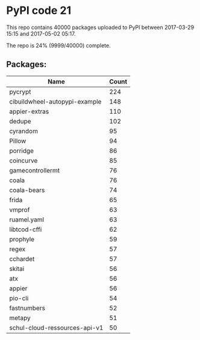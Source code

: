 # PyPI code 21

This repo contains 40000 packages uploaded to PyPI between 
2017-03-29 15:15 and 2017-05-02 05:17.

The repo is 24% (9999/40000) complete.

## Packages:

| Name  | Count |
| ----- | ----- |
| pycrypt | 224 |
| cibuildwheel-autopypi-example | 148 |
| appier-extras | 110 |
| dedupe | 102 |
| cyrandom | 95 |
| Pillow | 94 |
| porridge | 86 |
| coincurve | 85 |
| gamecontrollermt | 76 |
| coala | 76 |
| coala-bears | 74 |
| frida | 65 |
| vmprof | 63 |
| ruamel.yaml | 63 |
| libtcod-cffi | 62 |
| prophyle | 59 |
| regex | 57 |
| cchardet | 57 |
| skitai | 56 |
| atx | 56 |
| appier | 56 |
| pio-cli | 54 |
| fastnumbers | 52 |
| metapy | 51 |
| schul-cloud-ressources-api-v1 | 50 |



